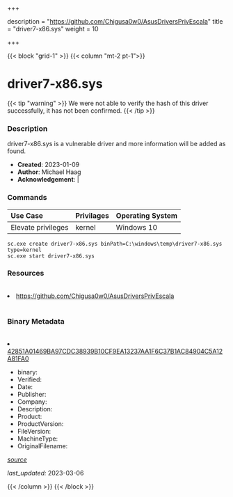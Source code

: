 +++

description = "https://github.com/Chigusa0w0/AsusDriversPrivEscala"
title = "driver7-x86.sys"
weight = 10

+++


{{< block "grid-1" >}}
{{< column "mt-2 pt-1">}}




# driver7-x86.sys 


{{< tip "warning" >}}
We were not able to verify the hash of this driver successfully, it has not been confirmed.
{{< /tip >}}




### Description


driver7-x86.sys is a vulnerable driver and more information will be added as found.


- **Created**: 2023-01-09
- **Author**: Michael Haag
- **Acknowledgement**:  | [](https://twitter.com/)

### Commands

| Use Case | Privilages | Operating System | 
|:---- | ---- | ---- |
| Elevate privileges | kernel | Windows 10 |

```
sc.exe create driver7-x86.sys binPath=C:\windows\temp\driver7-x86.sys type=kernel
sc.exe start driver7-x86.sys
```

### Resources
<br>


<li><a href=" https://github.com/Chigusa0w0/AsusDriversPrivEscala"> https://github.com/Chigusa0w0/AsusDriversPrivEscala</a></li>


<br>


### Binary Metadata
<br>



<li><a href="https://www.virustotal.com/gui/file/42851A01469BA97CDC38939B10CF9EA13237AA1F6C37B1AC84904C5A12A81FA0">42851A01469BA97CDC38939B10CF9EA13237AA1F6C37B1AC84904C5A12A81FA0</a></li>



- binary: 
- Verified: 
- Date: 
- Publisher: 
- Company: 
- Description: 
- Product: 
- ProductVersion: 
- FileVersion: 
- MachineType: 
- OriginalFilename: 

[*source*](https://github.com/magicsword-io/LOLDrivers/tree/main/yaml/driver7-x86.sys.yml)

*last_updated:* 2023-03-06


{{< /column >}}
{{< /block >}}
